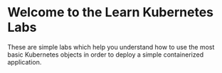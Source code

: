 # Welcome to the Learn Kubernetes Labs

These are simple labs which help you understand how to use the most basic Kubernetes objects in order to deploy a simple containerized application.
